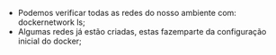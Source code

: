 * Podemos verificar todas as redes do nosso ambiente com: dockernetwork ls;
* Algumas redes já estão criadas, estas fazemparte da configuração inicial do docker;